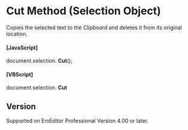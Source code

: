 # Cut Method (Selection Object)

Copies the selected text to the Clipboard and deletes it from its
original location.

#### \[JavaScript\]

document.selection. **Cut**();

#### \[VBScript\]

document.selection. **Cut**

## Version

Supported on EmEditor Professional Version 4.00 or later.
